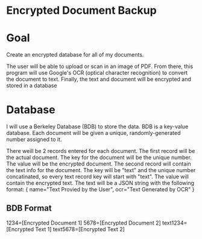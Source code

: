 Encrypted Document Backup
=========================

# Goal
Create an encrypted database for all of my documents.

The user will be able to upload or scan in an image of PDF.  From there, this program will use Google's OCR (optical character recognition) to convert the document to text.  Finally, the text and document will be encrypted and stored in a database

# Database
I will use a Berkeley Database (BDB) to store the data.  BDB is a key-value database.  Each document will be given a unique, randomly-generated number assigned to it.  

There weill be 2 records entered for each document. The first record will be the actual document.  The key for the document will be the unique number.  The value will be the encrypted document.  The second record will contain the text info for the document.  The key will be "text" and the unique number concatinated, so every text record key will start with "text".  The value will contain the encrypted text.  The text will be a JSON string with the following format: 
	{
		name="Text Provied by the User",
		ocr="Text Generated by OCR"
	}  

## BDB Format

1234=[Encrypted Document 1]
5678=[Encrypted Document 2]
text1234=[Encrypted Text 1]
text5678=[Encrypted Text 2]



